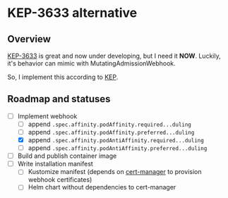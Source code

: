 # KEP-3633 alternative

## Overview

[KEP-3633][original-kep-latest] is great and now under developing, but I need it **NOW**.
Luckily, it's behavior can mimic with MutatingAdmissionWebhook.

[original-kep-latest]: https://github.com/kubernetes/enhancements/tree/master/keps/sig-scheduling/3633-matchlabelkeys-to-podaffinity

So, I implement this according to [KEP][original-kep-referencing].

[original-kep-referencing]: https://github.com/kubernetes/enhancements/tree/35befff0ad33187b2c93141d5fe1513a1b4a39a1/keps/sig-scheduling/3633-matchlabelkeys-to-podaffinity

## Roadmap and statuses

- [ ] Implement webhook
    - [ ] append `.spec.affinity.podAffinity.required...duling`
    - [ ] append `.spec.affinity.podAffinity.preferred...duling`
    - [X] append `.spec.affinity.podAntiAffinity.required...duling`
    - [ ] append `.spec.affinity.podAntiAffinity.preferred...duling`
- [ ] Build and publish container image
- [ ] Write installation manifest
    - [ ] Kustomize manifest (depends on [cert-manager](https://cert-manager.io) to provision webhook certificates)
    - [ ] Helm chart without dependencies to cert-manager
